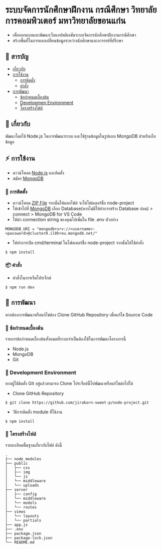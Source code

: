 # ระบบจัดการนักศึกษาฝึกงาน กรณีศึกษา วิทยาลัยการคอมพิวเตอร์ มหาวิทยาลัยขอนแก่น
- เพื่อออกแบบและพัฒนาเว็บแอปพลิเคชันระบบจัดการนักศึกษาฝึกงานกรณีศึกษา
- สร้างพื้นที่ในการแลกเปลี่ยนข้อมูลระหว่างนักศึกษาและอาจารย์ที่ปรึกษา

## :ledger: สารบัญ

- [เกี่ยวกับ](#beginner-เกี่ยวกับ)
- [การใช้งาน](#zap-การใช้งาน)
  - [การติดตั้ง](#electric_plug-การติดตั้ง)
  - [คำสั่ง](#package-คำสั่ง)
- [การพัฒนา](#wrench-การพัฒนา)
  - [ข้อกำหนดเบื้องต้น](#notebook-ข้อกำหนดเบื้องต้น)
  - [Developmen Environment](#nut_and_bolt-development-environment)
  - [โครงสร้างไฟล์](#file_folder-โครงสร้างไฟล์)

##  :beginner: เกี่ยวกับ
พัฒนาโดยใช้ Node.js ในการพัฒนาระบบ และใช้ฐานข้อมูลในรูปแบบ MongoDB สำหรับเก็บข้อมูล

## :zap: การใช้งาน
- ดาวน์โหลด [Node.js](https://nodejs.org/en) และติดตั้ง
- สมัคร [MongoDB](https://www.mongodb.com/)

###  :electric_plug: การติดตั้ง
- ดาวน์โหลด [ZIP File](https://github.com/jirakorn-sweet-p/node-project.git) จากนั้นให้แตกไฟล์ จะได้โฟลเดอร์ชื่อ node-project
- ให้เข้าไปที่ [MongoDB](https://www.mongodb.com/) เลือก Database(หากไม่มีให้ทำการสร้าง Database ก่อน) > connect > MongoDB for VS Code
- ให้นำ connection string ของคุณไปเพิ่มใน file .env ตัวอย่าง
```
MONGODB_URI = "mongodb+srv://<username>:<password>@cluster0.il0hreu.mongodb.net/"
```
- ให้ทำการเปิด cmd/terminal ในโฟลเดอร์ชื่อ node-project จากนั้นให้ใช้คำสั่ง

```
$ npm install
```

###  :package: คำสั่ง
- คำสั่งในการเริ่มโปรเจ็กต์
```
$ npm run dev
```

##  :wrench: การพัฒนา
หากต้องการพัฒนาหรือแก้ไขต้อง Clone GitHub Repository เพื่อแก้ไข Source Code

### :notebook: ข้อกำหนดเบื้องต้น
รายการข้อกำหนดเบื้องต้นทั้งหมดที่ระบบจำเป็นต้องใช้ในการพัฒนาโครงการนี้
- Node.js
- MongoDB
- Git

###  :nut_and_bolt: Development Environment
หากผู้ใช้ติดตั้ง Git อยู่แล้วสามารถ Clone โปรเจ็กต์นี้ไปพัฒนาหรือแก้ไขต่อไปได้
- Clone GitHub Repository
```
$ git clone https://github.com/jirakorn-sweet-p/node-project.git
```
- วิธีการติดตั้ง module ที่ใช้งาน
```
$ npm install
```


###  :file_folder: โครงสร้างไฟล์
รายละเอียดพื้นฐานเกี่ยวกับไฟล์ ดังนี้

```
.
├── node_modules
├── public
│   ├── css
│   ├── img
│   └── js
│   └── middleware
│   └── uploads
├── server
│   ├── config
│   └── middleware
│   └── models
│   └── routes
├── views
│   └── layouts
│   └── partials
├── app.js
├── .env
├── package.json
├── package-lock.json
└── README.md
```
